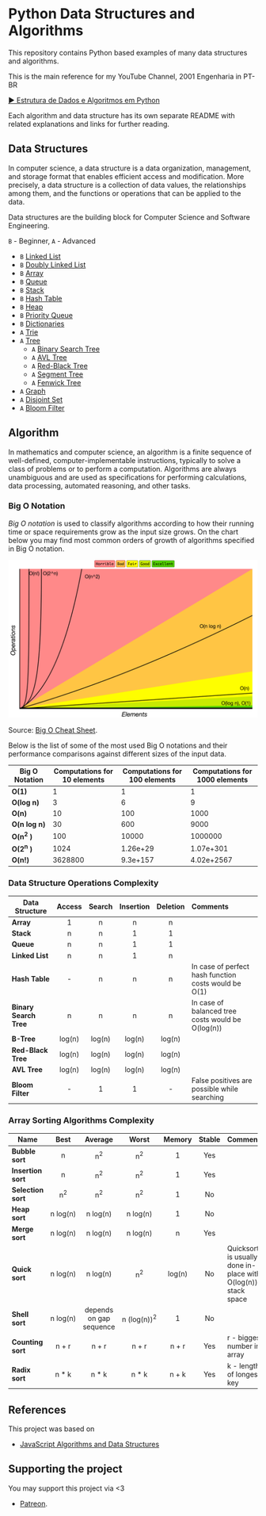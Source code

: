 # Python Data Structures and Algorithms
This repository contains Python based examples of many 
data structures and algorithms.

This is the main reference for my YouTube Channel, 2001 Engenharia in PT-BR

[▶ Estrutura de Dados e Algoritmos em Python](https://www.youtube.com/playlist?list=PLE1UtdMhwaEonmSRDkSzpFV5m5zKiqM94)

Each algorithm and data structure has its own separate README
with related explanations and links for further reading.

## Data Structures
In computer science, a data structure is a data organization, management, and storage format that enables efficient access and modification. More precisely, a data structure is a collection of data values, the relationships among them, and the functions or operations that can be applied to the data.

Data structures are the building block for Computer Science and Software Engineering.

`B` - Beginner, `A` - Advanced

* `B` [Linked List](src/data_structures/linked_list)
* `B` [Doubly Linked List](src/data_structures/linked_list)
* `B` [Array](src/data_structures/arrays)
* `B` [Queue](src/data_structures/queue)
* `B` [Stack](src/data_structures/stack)
* `B` [Hash Table](src/data_structures/hash-table)
* `B` [Heap](src/data_structures/heap)
* `B` [Priority Queue](src/data_structures/priority-queue)
* `B` [Dictionaries](src/data_structures/dictionaries)
* `A` [Trie](src/data_structures/trie)
* `A` [Tree](src/data_structures/tree)
  * `A` [Binary Search Tree](src/data_structures/tree/binary-search-tree)
  * `A` [AVL Tree](src/data_structures/tree/avl-tree)
  * `A` [Red-Black Tree](src/data_structures/tree/red-black-tree)
  * `A` [Segment Tree](src/data_structures/tree/segment-tree)
  * `A` [Fenwick Tree](src/data_structures/tree/fenwick-tree)
* `A` [Graph](src/data_structures/graph) 
* `A` [Disjoint Set](src/data_structures/disjoint-set)
* `A` [Bloom Filter](src/data_structures/bloom-filter)

## Algorithm
In mathematics and computer science, an algorithm  is a finite sequence of well-defined, computer-implementable instructions, typically to solve a class of problems or to perform a computation. Algorithms are always unambiguous and are used as specifications for performing calculations, data processing, automated reasoning, and other tasks.


### Big O Notation

*Big O notation* is used to classify algorithms according to how their running time or space requirements grow as the input size grows.
On the chart below you may find most common orders of growth of algorithms specified in Big O notation.

![Big O graphs](./assets/big-o-graph.png)

Source: [Big O Cheat Sheet](http://bigocheatsheet.com/).

Below is the list of some of the most used Big O notations and their performance comparisons against different sizes of the input data.

| Big O Notation | Computations for 10 elements | Computations for 100 elements | Computations for 1000 elements  |
| -------------- | ---------------------------- | ----------------------------- | ------------------------------- |
| **O(1)**       | 1                            | 1                             | 1                               |
| **O(log n)**   | 3                            | 6                             | 9                               |
| **O(n)**       | 10                           | 100                           | 1000                            |
| **O(n log n)** | 30                           | 600                           | 9000                            |
| **O(n<sup>2</sup> )**     | 100                          | 10000                         | 1000000                         |
| **O(2<sup>n</sup> )**     | 1024                         | 1.26e+29                      | 1.07e+301                       |
| **O(n!)**      | 3628800                      | 9.3e+157                      | 4.02e+2567                      |

### Data Structure Operations Complexity

| Data Structure          | Access    | Search    | Insertion | Deletion  | Comments  |
| ----------------------- | :-------: | :-------: | :-------: | :-------: | :-------- |
| **Array**               | 1         | n         | n         | n         |           |
| **Stack**               | n         | n         | 1         | 1         |           |
| **Queue**               | n         | n         | 1         | 1         |           |
| **Linked List**         | n         | n         | 1         | n         |           |
| **Hash Table**          | -         | n         | n         | n         | In case of perfect hash function costs would be O(1) |
| **Binary Search Tree**  | n         | n         | n         | n         | In case of balanced tree costs would be O(log(n)) |
| **B-Tree**              | log(n)    | log(n)    | log(n)    | log(n)    |           |
| **Red-Black Tree**      | log(n)    | log(n)    | log(n)    | log(n)    |           |
| **AVL Tree**            | log(n)    | log(n)    | log(n)    | log(n)    |           |
| **Bloom Filter**        | -         | 1         | 1         | -         | False positives are possible while searching |

### Array Sorting Algorithms Complexity

| Name                  | Best            | Average             | Worst               | Memory    | Stable    | Comments  |
| --------------------- | :-------------: | :-----------------: | :-----------------: | :-------: | :-------: | :-------- |
| **Bubble sort**       | n               | n<sup>2</sup>       | n<sup>2</sup>       | 1         | Yes       |           |
| **Insertion sort**    | n               | n<sup>2</sup>       | n<sup>2</sup>       | 1         | Yes       |           |
| **Selection sort**    | n<sup>2</sup>   | n<sup>2</sup>       | n<sup>2</sup>       | 1         | No        |           |
| **Heap sort**         | n&nbsp;log(n)   | n&nbsp;log(n)       | n&nbsp;log(n)       | 1         | No        |           |
| **Merge sort**        | n&nbsp;log(n)   | n&nbsp;log(n)       | n&nbsp;log(n)       | n         | Yes       |           |
| **Quick sort**        | n&nbsp;log(n)   | n&nbsp;log(n)       | n<sup>2</sup>       | log(n)    | No        | Quicksort is usually done in-place with O(log(n)) stack space |
| **Shell sort**        | n&nbsp;log(n)   | depends on gap sequence   | n&nbsp;(log(n))<sup>2</sup>  | 1         | No         |           |
| **Counting sort**     | n + r           | n + r               | n + r               | n + r     | Yes       | r - biggest number in array |
| **Radix sort**        | n * k           | n * k               | n * k               | n + k     | Yes       | k - length of longest key |

## References

This project was based on 

- [JavaScript Algorithms and Data Structures](https://github.com/trekhleb/javascript-algorithms)

## Supporting the project

You may support this project via <3

- [Patreon](patreon.com/2001engenharia).          
